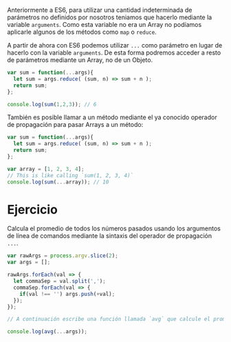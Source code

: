 Anteriormente a ES6, para utilizar una cantidad indeterminada de parámetros no definidos por nosotros teniamos que hacerlo mediante la variable `arguments`. Como esta variable no era un Array no podíamos aplicarle algunos de los métodos como `map` o `reduce`.

A partir de ahora con ES6 podemos utilizar `...` como parámetro en lugar de hacerlo con la variable `arguments`. De esta forma podremos acceder a resto de parámetros mediante un Array, no de un Objeto.

```javascript
var sum = function(...args){
  let sum = args.reduce( (sum, n) => sum + n );
  return sum;
};

console.log(sum(1,2,3)); // 6
```
También es posible llamar a un método mediante el ya conocido operador de propagación para pasar Arrays a un método:

```javascript
var sum = function(...args){
  let sum = args.reduce( (sum, n) => sum + n );
  return sum;
};

var array = [1, 2, 3, 4];
// This is like calling `sum(1, 2, 3, 4)`
console.log(sum(...array)); // 10

```

# Ejercicio

Calcula el promedio de todos los números pasados usando los argumentos de línea de comandos mediante la sintaxis del operador de propagación `...`.

```javascript
var rawArgs = process.argv.slice(2);
var args = [];

rawArgs.forEach(val => {
  let commaSep = val.split(',');
  commaSep.forEach(val => {
    if(val !== '') args.push(+val);
  });
});

// A continuación escribe una función llamada `avg` que calcule el promedio.

console.log(avg(...args));
```

